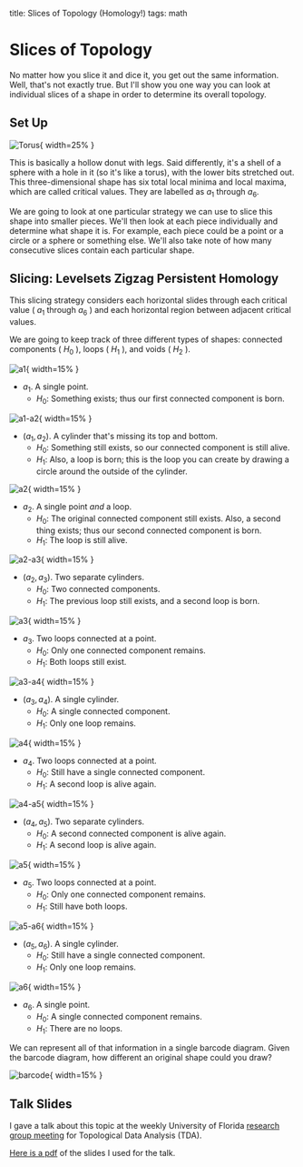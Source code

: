 title: Slices of Topology (Homology!)
tags: math

# Slices of Topology

No matter how you slice it and dice it, you get out the same information. Well, that's not exactly true. But I'll show you one way you can look at individual slices of a shape in order to determine its overall topology.

## Set Up

![Torus](/images/pyramid/torus.jpg "torus"){ width=25% }

This is basically a hollow donut with legs. Said differently, it's a shell of a sphere with a hole in it (so it's like a torus), with the lower bits stretched out. This three-dimensional shape has six total local minima and local maxima, which are called critical values. They are labelled as $a_1$ through $a_6$.

We are going to look at one particular strategy we can use to slice this shape into smaller pieces. We'll then look at each piece individually and determine what shape it is. For example, each piece could be a point or a circle or a sphere or something else. We'll also take note of how many consecutive slices contain each particular shape.

## Slicing: Levelsets Zigzag Persistent Homology

This slicing strategy considers each horizontal slides through each critical value ( $a_1$ through $a_6$ ) and each horizontal region between adjacent critical values. 

We are going to keep track of three different types of shapes: connected components ( $H_0$ ), loops ( $H_1$ ), and voids ( $H_2$ ). 

![a1](/images/pyramid/a1.jpg "a1"){ width=15% }

- $a_1$. A single point.
  - $H_0$: Something exists; thus our first connected component is born.

![a1-a2](/images/pyramid/a1-a2.jpg "a1-a2"){ width=15% }

- $(a_1, a_2)$. A cylinder that's missing its top and bottom.
  - $H_0$: Something still exists, so our connected component is still alive.
  - $H_1$: Also, a loop is born; this is the loop you can create by drawing a circle around the outside of the cylinder.

![a2](/images/pyramid/a2.jpg "a2"){ width=15% }

- $a_2$. A single point _and_ a loop.
  - $H_0$: The original connected component still exists. Also, a second thing exists; thus our second connected component is born.
  - $H_1$: The loop is still alive.

![a2-a3](/images/pyramid/a2-a3.jpg "a2-a3"){ width=15% }

- $(a_2, a_3)$. Two separate cylinders.
  - $H_0$: Two connected components.
  - $H_1$: The previous loop still exists, and a second loop is born.

![a3](/images/pyramid/a3.jpg "a3"){ width=15% }

- $a_3$. Two loops connected at a point.
  - $H_0$: Only one connected component remains.
  - $H_1$: Both loops still exist.

![a3-a4](/images/pyramid/a3-a4.jpg "a3-a4"){ width=15% }

- $(a_3, a_4)$. A single cylinder.
  - $H_0$: A single connected component.
  - $H_1$: Only one loop remains.

![a4](/images/pyramid/a4.jpg "a4"){ width=15% }

- $a_4$. Two loops connected at a point.
  - $H_0$: Still have a single connected component.
  - $H_1$: A second loop is alive again.

![a4-a5](/images/pyramid/a4-a5.jpg "a4-a5"){ width=15% }

- $(a_4, a_5)$. Two separate cylinders.
  - $H_0$: A second connected component is alive again.
  - $H_1$: A second loop is alive again.

![a5](/images/pyramid/a5.jpg "a5"){ width=15% }

- $a_5$. Two loops connected at a point.
  - $H_0$: Only one connected component remains.
  - $H_1$: Still have both loops.

![a5-a6](/images/pyramid/a5-a6.jpg "a5-a6"){ width=15% }

- $(a_5, a_6)$. A single cylinder.
  - $H_0$: Still have a single connected component.
  - $H_1$: Only one loop remains.

![a6](/images/pyramid/a6.jpg "a6"){ width=15% }

- $a_6$. A single point.
  - $H_0$: A single connected component remains.
  - $H_1$: There are no loops.

We can represent all of that information in a single barcode diagram. Given the barcode diagram, how different an original shape could you draw?

![barcode](/images/pyramid/barcode.jpg "barcode"){ width=15% }

## Talk Slides

I gave a talk about this topic at the weekly University of Florida [research group meeting](https://people.clas.ufl.edu/peterbubenik/intro-to-tda/) for Topological Data Analysis (TDA).

[Here is a pdf](/images/Mayer-Vietoris_Pyramid.pdf "slides") of the slides I used for the talk.
